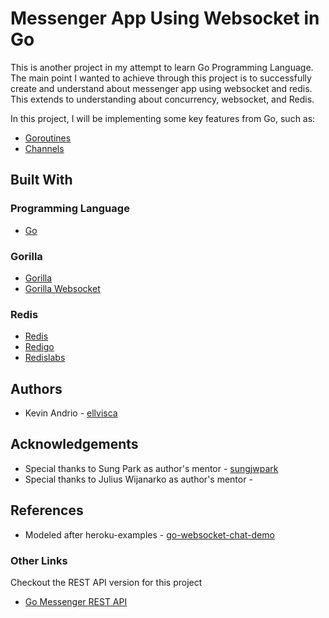 # Messenger App Using Websocket in Go

This is another project in my attempt to learn Go Programming Language.
The main point I wanted to achieve through this project is to successfully create and understand about messenger app using websocket and redis.
This extends to understanding about concurrency, websocket, and Redis.

In this project, I will be implementing some key features from Go, such as:
* [Goroutines](https://tour.golang.org/concurrency/1)
* [Channels](https://tour.golang.org/concurrency/2)

## Built With

### Programming Language
* [Go](https://golang.org/)

### Gorilla
* [Gorilla](https://www.gorillatoolkit.org/)
* [Gorilla Websocket](https://github.com/gorilla/websocket)

### Redis
* [Redis](https://redis.io/)
* [Redigo](https://github.com/gomodule/redigo)
* [Redislabs](https://redislabs.com/)

## Authors

* Kevin Andrio - [ellvisca](https://github.com/ellvisca)

## Acknowledgements

* Special thanks to Sung Park as author's mentor - [sungjwpark](https://github.com/sungwjpark)
* Special thanks to Julius Wijanarko as author's mentor - 

## References

* Modeled after heroku-examples - [go-websocket-chat-demo](https://github.com/heroku-examples/go-websocket-chat-demo)

### Other Links
Checkout the REST API version for this project
* [Go Messenger REST API](https://github.com/ellvisca/messenger)